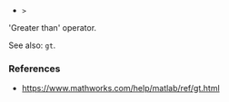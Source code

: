 * `>`

'Greater than' operator.

See also: `gt`.

### References

* https://www.mathworks.com/help/matlab/ref/gt.html
